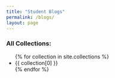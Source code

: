 ```yaml
---
title: "Student Blogs"
permalink: /blogs/
layout: page
---
```


### All Collections:

<ul>
  {% for collection in site.collections %}
    <li>{{ collection[0] }}</li>
  {% endfor %}
</ul>
